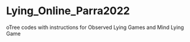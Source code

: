# Lying_Online_Parra2022
oTree codes with instructions for Observed Lying Games and Mind Lying Game
